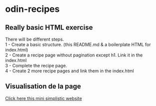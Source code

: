 # odin-recipes
## Really basic HTML exercise
  
There will be different steps.  
1 - Create a basic structure. (this README.md & a boilerplate HTML for index.html)  
2 - Create a recipe page without pagination except h1. Link it in the index.html  
3 - Complete the recipe page.  
4 - Create 2 more recipe pages and link them in the index.html 

## Visualisation de la page
[Click here this mini simplistic website](https://positiviste.github.io/odin-recipes/)